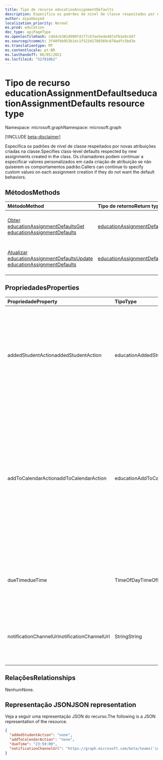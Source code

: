 ```yaml
---
title: Tipo de recurso educationAssignmentDefaults
description: Especifica os padrões de nível de classe respeitados por novas atribuições criadas na classe
author: dipakboyed
localization_priority: Normal
ms.prod: education
doc_type: apiPageType
ms.openlocfilehash: cdd4cb3814900f41f7cb7ee5ede407af61e9c4d7
ms.sourcegitcommit: 3f40fbb953b14c1f52341786569c678adfc5bd3e
ms.translationtype: MT
ms.contentlocale: pt-BR
ms.lasthandoff: 06/05/2021
ms.locfileid: "52781062"
---
```

# <a name="educationassignmentdefaults-resource-type"></a><span data-ttu-id="ac9ea-103">Tipo de recurso educationAssignmentDefaults</span><span class="sxs-lookup"><span data-stu-id="ac9ea-103">educationAssignmentDefaults resource type</span></span>

<span data-ttu-id="ac9ea-104">Namespace: microsoft.graph</span><span class="sxs-lookup"><span data-stu-id="ac9ea-104">Namespace: microsoft.graph</span></span>

[!INCLUDE [beta-disclaimer](../../includes/beta-disclaimer.md)]

<span data-ttu-id="ac9ea-105">Especifica os padrões de nível de classe respeitados por novas atribuições criadas na classe.</span><span class="sxs-lookup"><span data-stu-id="ac9ea-105">Specifies class-level defaults respected by new assignments created in the class.</span></span> <span data-ttu-id="ac9ea-106">Os chamadores podem continuar a especificar valores personalizados em cada criação de atribuição se não quiserem os comportamentos padrão.</span><span class="sxs-lookup"><span data-stu-id="ac9ea-106">Callers can continue to specify custom values on each assignment creation if they do not want the default behaviors.</span></span>

## <a name="methods"></a><span data-ttu-id="ac9ea-107">Métodos</span><span class="sxs-lookup"><span data-stu-id="ac9ea-107">Methods</span></span>
|<span data-ttu-id="ac9ea-108">Método</span><span class="sxs-lookup"><span data-stu-id="ac9ea-108">Method</span></span>|<span data-ttu-id="ac9ea-109">Tipo de retorno</span><span class="sxs-lookup"><span data-stu-id="ac9ea-109">Return type</span></span>|<span data-ttu-id="ac9ea-110">Descrição</span><span class="sxs-lookup"><span data-stu-id="ac9ea-110">Description</span></span>|
|:---|:---|:---|
|[<span data-ttu-id="ac9ea-111">Obter educationAssignmentDefaults</span><span class="sxs-lookup"><span data-stu-id="ac9ea-111">Get educationAssignmentDefaults</span></span>](../api/educationassignmentdefaults-get.md)|[<span data-ttu-id="ac9ea-112">educationAssignmentDefaults</span><span class="sxs-lookup"><span data-stu-id="ac9ea-112">educationAssignmentDefaults</span></span>](../resources/educationassignmentdefaults.md)|<span data-ttu-id="ac9ea-113">Leia as propriedades e as relações de um [objeto educationAssignmentDefaults.](../resources/educationassignmentdefaults.md)</span><span class="sxs-lookup"><span data-stu-id="ac9ea-113">Read the properties and relationships of an [educationAssignmentDefaults](../resources/educationassignmentdefaults.md) object.</span></span>|
|[<span data-ttu-id="ac9ea-114">Atualizar educationAssignmentDefaults</span><span class="sxs-lookup"><span data-stu-id="ac9ea-114">Update educationAssignmentDefaults</span></span>](../api/educationassignmentdefaults-update.md)|[<span data-ttu-id="ac9ea-115">educationAssignmentDefaults</span><span class="sxs-lookup"><span data-stu-id="ac9ea-115">educationAssignmentDefaults</span></span>](../resources/educationassignmentdefaults.md)|<span data-ttu-id="ac9ea-116">Atualize as propriedades de um [objeto educationAssignmentDefaults.](../resources/educationassignmentdefaults.md)</span><span class="sxs-lookup"><span data-stu-id="ac9ea-116">Update the properties of an [educationAssignmentDefaults](../resources/educationassignmentdefaults.md) object.</span></span>|

## <a name="properties"></a><span data-ttu-id="ac9ea-117">Propriedades</span><span class="sxs-lookup"><span data-stu-id="ac9ea-117">Properties</span></span>
|<span data-ttu-id="ac9ea-118">Propriedade</span><span class="sxs-lookup"><span data-stu-id="ac9ea-118">Property</span></span>|<span data-ttu-id="ac9ea-119">Tipo</span><span class="sxs-lookup"><span data-stu-id="ac9ea-119">Type</span></span>|<span data-ttu-id="ac9ea-120">Descrição</span><span class="sxs-lookup"><span data-stu-id="ac9ea-120">Description</span></span>|
|:---|:---|:---|
|<span data-ttu-id="ac9ea-121">addedStudentAction</span><span class="sxs-lookup"><span data-stu-id="ac9ea-121">addedStudentAction</span></span>|<span data-ttu-id="ac9ea-122">educationAddedStudentAction</span><span class="sxs-lookup"><span data-stu-id="ac9ea-122">educationAddedStudentAction</span></span>|<span data-ttu-id="ac9ea-123">Comportamento padrão no nível de classe para lidar com alunos que são adicionados após a publicação da atribuição.</span><span class="sxs-lookup"><span data-stu-id="ac9ea-123">Class-level default behavior for handling students who are added after the assignment is published.</span></span> <span data-ttu-id="ac9ea-124">Os valores possíveis são: `none` e `assignIfOpen`.</span><span class="sxs-lookup"><span data-stu-id="ac9ea-124">Possible values are: `none`, `assignIfOpen`.</span></span>|
|<span data-ttu-id="ac9ea-125">addToCalendarAction</span><span class="sxs-lookup"><span data-stu-id="ac9ea-125">addToCalendarAction</span></span>| <span data-ttu-id="ac9ea-126">educationAddToCalendarOptions</span><span class="sxs-lookup"><span data-stu-id="ac9ea-126">educationAddToCalendarOptions</span></span>|<span data-ttu-id="ac9ea-127">Campo opcional para controlar a adição de atribuições aos calendários dos alunos e professores quando a atribuição for publicada.</span><span class="sxs-lookup"><span data-stu-id="ac9ea-127">Optional field to control the asfor adding assignments to students' and teachers' calendars when the assignment is published.</span></span> <span data-ttu-id="ac9ea-128">Os valores possíveis são: `studentsAndPublisher`, `studentsAndTeamOwners`, `none`.</span><span class="sxs-lookup"><span data-stu-id="ac9ea-128">Possible values are: `studentsAndPublisher`, `studentsAndTeamOwners`, `none`.</span></span> <span data-ttu-id="ac9ea-129">O valor padrão é `none`.</span><span class="sxs-lookup"><span data-stu-id="ac9ea-129">Default value is `none`.</span></span>|
|<span data-ttu-id="ac9ea-130">dueTime</span><span class="sxs-lookup"><span data-stu-id="ac9ea-130">dueTime</span></span>|<span data-ttu-id="ac9ea-131">TimeOfDay</span><span class="sxs-lookup"><span data-stu-id="ac9ea-131">TimeOfDay</span></span>|<span data-ttu-id="ac9ea-132">Valor padrão de nível de classe para o campo de tempo de vencimento.</span><span class="sxs-lookup"><span data-stu-id="ac9ea-132">Class-level default value for due time field.</span></span> <span data-ttu-id="ac9ea-133">O valor padrão é `23:59:00`.</span><span class="sxs-lookup"><span data-stu-id="ac9ea-133">Default value is `23:59:00`.</span></span>|
|<span data-ttu-id="ac9ea-134">notificationChannelUrl</span><span class="sxs-lookup"><span data-stu-id="ac9ea-134">notificationChannelUrl</span></span>|<span data-ttu-id="ac9ea-135">String</span><span class="sxs-lookup"><span data-stu-id="ac9ea-135">String</span></span>|<span data-ttu-id="ac9ea-136">Canal Teams padrão para o qual as notificações serão enviadas.</span><span class="sxs-lookup"><span data-stu-id="ac9ea-136">Default Teams channel to which notifications will be sent.</span></span> <span data-ttu-id="ac9ea-137">O valor padrão é `null`.</span><span class="sxs-lookup"><span data-stu-id="ac9ea-137">Default value is `null`.</span></span>|

## <a name="relationships"></a><span data-ttu-id="ac9ea-138">Relações</span><span class="sxs-lookup"><span data-stu-id="ac9ea-138">Relationships</span></span>
<span data-ttu-id="ac9ea-139">Nenhum</span><span class="sxs-lookup"><span data-stu-id="ac9ea-139">None.</span></span>

## <a name="json-representation"></a><span data-ttu-id="ac9ea-140">Representação JSON</span><span class="sxs-lookup"><span data-stu-id="ac9ea-140">JSON representation</span></span>
<span data-ttu-id="ac9ea-141">Veja a seguir uma representação JSON do recurso.</span><span class="sxs-lookup"><span data-stu-id="ac9ea-141">The following is a JSON representation of the resource.</span></span>
<!-- {
  "blockType": "resource",
  "keyProperty": "id",
  "@odata.type": "microsoft.graph.educationAssignmentDefaults",
  "openType": false
}
-->
``` json
{
  "addedStudentAction": "none",
  "addToCalendarAction": "none",
  "dueTime": "23:59:00",
  "notificationChannelUrl": "https://graph.microsoft.com/beta/teams('id')/channels('id')"
}
```

